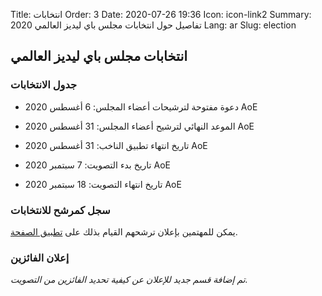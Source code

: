 Title: انتخابات
Order: 3
Date: 2020-07-26 19:36
Icon: icon-link2
Summary: تفاصيل حول انتخابات مجلس باي ليديز العالمي 2020
Lang: ar
Slug: election

## انتخابات مجلس باي ليديز العالمي

### جدول الانتخابات

- دعوة مفتوحة لترشيحات أعضاء المجلس: 6 أغسطس 2020 AoE
- الموعد النهائي لترشيح أعضاء المجلس: 31 أغسطس 2020 AoE

- تاريخ انتهاء تطبيق الناخب: 31 أغسطس 2020 AoE
- تاريخ بدء التصويت: 7 سبتمبر 2020 AoE
- تاريخ انتهاء التصويت: 18 سبتمبر 2020 AoE

### سجل كمرشح للانتخابات

يمكن للمهتمين بإعلان ترشحهم القيام بذلك على [تطبيق الصفحة](http://elections.pyladies.com/ar/apply.html).

### إعلان الفائزين

 _تم إضافة قسم جديد للإعلان عن كيفية تحديد الفائزين من التصويت._
